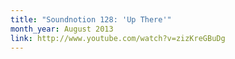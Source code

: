 ```yaml
---
title: "Soundnotion 128: 'Up There'"
month_year: August 2013
link: http://www.youtube.com/watch?v=zizKreGBuDg
---
```




